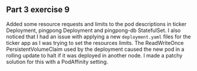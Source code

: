 ## Part 3 exercise 9

Added some resource requests and limits to the pod descriptions in ticker Deployment, pingpong Deployment and pingpong-db StatefulSet. I also noticed that I had an issue with applying a new `deployment.yaml` files for the ticker app as I was trying to set the resources limits. The ReadWriteOnce PersistentVolumeClaim used by the deployment caused the new pod in a rolling update to halt if it was deployed in another node. I made a patchy solution for this with a PodAffinity setting.
